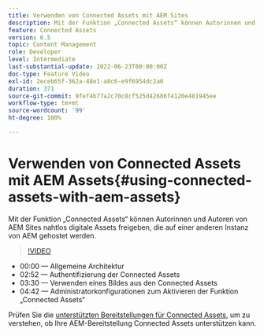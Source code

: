 ```yaml
---
title: Verwenden von Connected Assets mit AEM Sites
description: Mit der Funktion „Connected Assets“ können Autorinnen und Autoren von AEM Sites nahtlos digitale Assets freigeben, die auf einer anderen Instanz von AEM gehostet werden.
feature: Connected Assets
version: 6.5
topic: Content Management
role: Developer
level: Intermediate
last-substantial-update: 2022-06-23T00:00:00Z
doc-type: Feature Video
exl-id: 2eceb65f-362a-48e1-a8c6-e9f6954dc2a0
duration: 371
source-git-commit: 9fef4b77a2c70c8cf525d42686f4120e481945ee
workflow-type: tm+mt
source-wordcount: '99'
ht-degree: 100%

---
```


# Verwenden von Connected Assets mit AEM Assets{#using-connected-assets-with-aem-assets}

Mit der Funktion „Connected Assets“ können Autorinnen und Autoren von AEM Sites nahtlos digitale Assets freigeben, die auf einer anderen Instanz von AEM gehostet werden.

>[!VIDEO](https://video.tv.adobe.com/v/26060?quality=12&learn=on)

* 00:00 — Allgemeine Architektur
* 02:52 — Authentifizierung der Connected Assets
* 03:30 — Verwenden eines Bildes aus den Connected Assets
* 04:42 — Administratorkonfigurationen zum Aktivieren der Funktion „Connected Assets“

Prüfen Sie die [unterstützten Bereitstellungen für Connected Assets](https://experienceleague.adobe.com/docs/experience-manager-65/assets/using/use-assets-across-connected-assets-instances.html?lang=de#prerequisites), um zu verstehen, ob Ihre AEM-Bereitstellung Connected Assets unterstützen kann.
